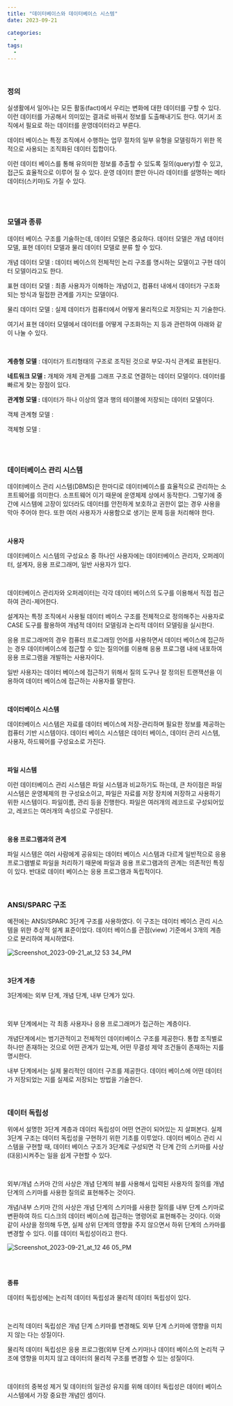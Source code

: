 ```yaml
---
title: "데이터베이스와 데이터베이스 시스템"
date: 2023-09-21

categories:
  - 
tags:
  -
---
```



<br>

### **정의**

실생활에서 일어나는 모든 활동(fact)에서 우리는 변화에 대한 데이터를 구할 수 있다. 이런 데이터를 가공해서 의미있는 결과로 바꿔서 정보를 도출해내기도 한다. 여기서 조직에서 필요로 하는 데이터를 운영데이터라고 부른다.

데이터 베이스는 특정 조직에서 수행하는 업무 절차의 일부 유형을 모델링하기 위한 목적으로 사용되는 조직화된 데이터 집합이다. 

이런 데이터 베이스를 통해 유의미한 정보를 추출할 수 있도록 질의(query)할 수 있고, 접근도 효율적으로 이루어 질 수 있다. 운영 데이터 뿐만 아니라 데이터를 설명하는 메타 데이터(스키마)도 가질 수 있다. 

<br>
<br>

### **모델과** **종류**

데이터 베이스 구조를 기술하는데, 데이터 모델은 중요하다. 데이터 모델은 개념 데이터 모델, 표현 데이터 모델과 물리 데이터 모델로 분류 할 수 있다.

개념 데이터 모델 : 데이터 베이스의 전체적인 논리 구조를 명시하는 모델이고 구현 데이터 모델이라고도 한다.

표현 데이터 모델 : 최종 사용자가 이해하는 개념이고, 컴퓨터 내에서 데이터가 구조화 되는 방식과 밀접한 관계를 가지는 모델이다.

물리 데이터 모델 : 실제 데이터가 컴퓨터에서 어떻게 물리적으로 저장되는 지 기술한다.

여기서 표현 데이터 모델에서 데이터를 어떻게 구조화하는 지 등과 관련하여 아래와 같이 나눌 수 있다.

<br>

**계층형 모델** : 데이터가 트리형태의 구조로 조직된 것으로 부모-자식 관계로 표현된다.

**네트워크 모델 :** 개체와 개체 관계를 그래프 구조로 연결하는 데이터 모델이다. 데이터를 빠르게 찾는 장점이 있다.

**관계형 모델 :** 데이터가 하나 이상의 열과 행의 테이블에 저장되는 데이터 모델이다.

객체 관계형 모델 : 

객체형 모델 : 

<br>
<br>


### 데이터베이스 관리 시스템

데이터베이스 관리 시스템(DBMS)은 한마디로 데이터베이스를 효율적으로 관리하는 소프트웨어를 의미한다. 소프트웨어 이기 때문에 운영체제 상에서 동작한다. 그렇기에 중간에 시스템에 고장이 있더라도 데이터를 안전하게 보호하고 권한이 없는 경우 사용을 막아 주어야 한다. 또한 여러 사용자가 사용함으로 생기는 문제 등을 처리해야 한다.

<br>

**사용자**

데이터베이스 시스템의 구성요소 중 하나인 사용자에는 데이터베이스 관리자, 오퍼레이터, 설계자, 응용 프로그래머, 일반 사용자가 있다.

<br>

데이터베이스 관리자와 오퍼레이터는 각각 데이터 베이스의 도구를 이용해서 직접 접근하여 관리-제어한다. 

설계자는 특정 조직에서 사용될 데이터 베이스 구조를 전체적으로 정의해주는 사용자로 CASE 도구를 활용하여 개념적 데이터 모델링과 논리적 데이터 모델링을 실시한다.

응용 프로그래머의 경우 컴퓨터 프로그래밍 언어를 사용하면서 데이터 베이스에 접근하는 경우 데이터베이스에 접근할 수 있는 질의어를 이용해 응용 프로그램 내에 내포하여 응용 프로그램을 개발하는 사용자이다.

일반 사용자는 데이터 베이스에 접근하기 위해서 질의 도구나 잘 정의된 트랜잭션을 이용하여 데이터 베이스에 접근하는 사용자를 말한다.


<br>

**데이터베이스 시스템**

데이터베이스 시스템은 자료를 데이터 베이스에 저장-관리하며 필요한 정보를 제공하는 컴퓨터 기반 시스템이다. 데이터 베이스 시스템은 데이터 베이스, 데이터 관리 시스템, 사용자, 하드웨어를 구성요소로 가진다.

<br>

**파일 시스템**

이런 데이터베이스 관리 시스템은 파일 시스템과 비교하기도 하는데, 큰 차이점은 파일 시스템은 운영체제의 한 구성요소이고, 파일은 자료를 저장 장치에 저장하고 사용하기 위한 시스템이다. 파일이름, 관리 등을 진행한다. 파일은 여러개의 레코드로 구성되어있고, 레코드는 여러개의 속성으로 구성된다.

<br>

**응용 프로그램과의 관계**

파일 시스템은 여러 사람에게 공유되는 데이터 베이스 시스템과 다르게 일반적으로 응용 프로그램별로 파일을 처리하기 때문에 파일과 응용 프로그램과의 관계는 의존적인 특징이 있다. 반대로 데이터 베이스는 응용 프로그램과 독립적이다.


<br>

### ANSI/SPARC 구조

예전에는 ANSI/SPARC 3단계 구조를 사용하였다. 이 구조는 데이터 베이스 관리 시스템을 위한 추상적 설계 표준이었다. 데이터 베이스를 관점(view) 기준에서 3개의 계층으로 분리하여 제시하였다.

![Screenshot_2023-09-21_at_12 53 34_PM](https://github.com/rha6780/rha6780.github.io/assets/47859845/b6e4ce80-5d7e-47d2-88a1-408fffc02e3f)

<br>

**3단계 계층**

3단계에는 외부 단계, 개념 단계, 내부 단계가 있다.

<br>

외부 단계에서는 각 최종 사용자나 응용 프로그래머가 접근하는 계층이다.

개념단계에서는 범기관적이고 전체적인 데이터베이스 구조를 제공한다. 통합 조직별로 하나만 존재하는 것으로 어떤 관계가 있는제, 어떤 무결성 제약 조건들이 존재하는 지를 명시한다.

내부 단계에서는 실제 물리적인 데이터 구조를 제공한다. 데이터 베이스에 어떤 데이터가 저장되었는 지를 실제로 저장되는 방법을 기술한다.


<br>

### 데이터 독립성

위에서 설명한 3단계 계층과 데이터 독립성이 어떤 연관이 되어있는 지 살펴본다. 실제 3단계 구조는 데이터 독립성을 구현하기 위한 기초를 이루었다. 데이터 베이스 관리 시스템을 구현할 때, 데이터 베이스 구조가 3단계로 구성되면 각 단계 간의 스키마를 사상(대응)시켜주는 일을 쉽게 구현할 수 있다. 

<br>

외부/개념 스카마 간의 사상은 개념 단계의 뷰를 사용해서 입력된 사용자의 질의를 개념단계의 스키마를 사용한 질의로 표현해주는 것이다.

개념/내부 스키마 간의 사상은 개념 단계의 스키마를 사용한 질의를 내부 단계 스키마로 변환하여 하드 디스크의 데이터 베이스에 접근하는 명령어로 표현해주는 것이다. 이와 같이 사상을 정의해 두면, 실제 상위 단계의 영향을 주지 않으면서 하위 단계의 스카마를 변경할 수 있다. 이를 데이터 독립성이라고 한다.

![Screenshot_2023-09-21_at_12 46 05_PM](https://github.com/rha6780/rha6780.github.io/assets/47859845/ce045b29-31ad-4463-a603-9ba278e8f40f)

<br>
<br>

**종류**

데이터 독립성에는 논리적 데이터 독립성과 물리적 데이터 독립성이 있다. 

<br>

논리적 데이터 독립성은 개념 단계 스키마를 변경해도 외부 단계 스키마에 영향을 미치지 않는 다는 성질이다.

물리적 데이터 독립성은 응용 프로그램(외부 단계 스키마)나 데이터 베이스의 논리적 구조에 영향을 미치지 않고 데이터의 물리적 구조를 변경할 수 있는 성질이다.

<br>

데이터의 중복성 제거 및 데이터의 일관성 유지를 위해 데이터 독립성은 데이터 베이스 시스템에서 가장 중요한 개념인 셈이다.

<br>
<br>
